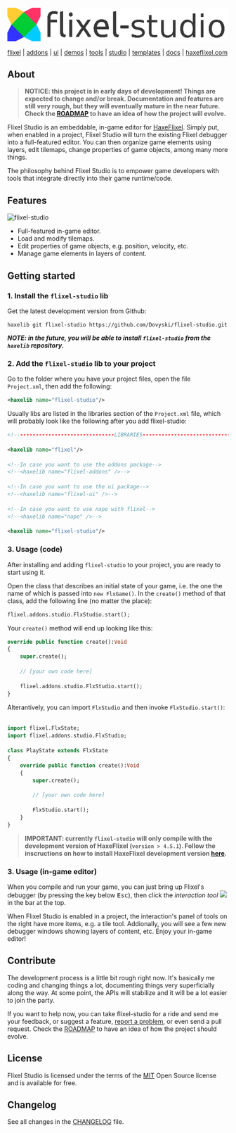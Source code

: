 ![](assets/images/logo/flixel-studio.png)

[flixel](https://github.com/HaxeFlixel/flixel) | [addons](https://github.com/HaxeFlixel/flixel-addons) | [ui](https://github.com/HaxeFlixel/flixel-ui) | [demos](https://github.com/HaxeFlixel/flixel-demos) | [tools](https://github.com/HaxeFlixel/flixel-tools) | [studio](https://github.com/Dovyski/flixel-studio) | [templates](https://github.com/HaxeFlixel/flixel-templates) | [docs](https://github.com/HaxeFlixel/flixel-docs) | [haxeflixel.com](https://github.com/HaxeFlixel/haxeflixel.com)

## About

> **NOTICE: this project is in early days of development! Things are expected to change and/or break. Documentation and features are still very rough, but they will eventually mature in the near future. Check the [ROADMAP](ROADMAP.md) to have an idea of how the project will evolve.**

Flixel Studio is an embeddable, in-game editor for [HaxeFlixel](https://haxeflixel.com). Simply put, when enabled in a project, Flixel Studio will turn the existing Flixel debugger into a full-featured editor. You can then organize game elements using layers, edit tilemaps, change properties of game objects, among many more things.

The philosophy behind Flixel Studio is to empower game developers with tools that integrate directly into their game runtime/code.

## Features

![flixel-studio](https://user-images.githubusercontent.com/512405/46570435-79ab9280-c964-11e8-8824-9aca88a43786.gif)

* Full-featured in-game editor.
* Load and modify tilemaps.
* Edit properties of game objects, e.g. position, velocity, etc.
* Manage game elements in layers of content.

## Getting started

### 1. Install the `flixel-studio` lib

Get the latest development version from Github:

```
haxelib git flixel-studio https://github.com/Dovyski/flixel-studio.git
```

___NOTE: in the future, you will be able to install `flixel-studio` from the `haxelib` repository.___

### 2. Add the `flixel-studio` lib to your project

Go to the folder where you have your project files, open the file `Project.xml`, then add the following:

```xml
<haxelib name="flixel-studio"/>
```

Usually libs are listed in the libraries section of the `Project.xml` file, which will probably look like the following after you add flixel-studio:

```xml
<!--------------------------------LIBRARIES------------------------------------->

<haxelib name="flixel"/>

<!--In case you want to use the addons package-->
<!--<haxelib name="flixel-addons" />-->

<!--In case you want to use the ui package-->
<!--<haxelib name="flixel-ui" />-->

<!--In case you want to use nape with flixel-->
<!--<haxelib name="nape" />-->

<haxelib name="flixel-studio"/>
```

### 3. Usage (code)

After installing and adding `flixel-studio` to your project, you are ready to start using it.

Open the class that describes an initial state of your game, i.e. the one the name of which is passed into `new FlxGame()`. In the `create()` method of that class, add the following line (no matter the place):

```haxe
flixel.addons.studio.FlxStudio.start();
```

Your `create()` method will end up looking like this:

```haxe
override public function create():Void
{
	super.create();

	// [your own code here]

	flixel.addons.studio.FlxStudio.start();
}
```

Alterantively, you can import `FlxStudio` and then invoke `FlxStudio.start()`:

```haxe

import flixel.FlxState;
import flixel.addons.studio.FlxStudio;

class PlayState extends FlxState
{
	override public function create():Void
	{
		super.create();

		// [your own code here]

		FlxStudio.start();
	}
}
```

> **IMPORTANT: currently `flixel-studio` will only compile with the development version of HaxeFlixel (`version > 4.5.1`). Follow the inscructions on how to install HaxeFlixel development version [here](http://haxeflixel.com/documentation/install-development-flixel/).**

### 3. Usage (in-game editor)

When you compile and run your game, you can just bring up Flixel's debugger (by pressing the key below <kbd>Esc</kbd>), then click the _interaction tool_ ![](https://haxeflixel.com/documentation/images/02_handbook/debugger/icons/interactive.png) in the bar at the top.

When Flixel Studio is enabled in a project, the interaction's panel of tools on the right have more items, e.g. a tile tool. Addionally, you will see a few new debugger windows showing layers of content, etc. Enjoy your in-game editor!

## Contribute

The development process is a little bit rough right now. It's basically me coding and changing things a lot, documenting things very superficially along the way. At some point, the APIs will stabilize and it will be a lot easier to join the party.

If you want to help now, you can take flixel-studio for a ride and send me your feedback, or suggest a feature, [report a problem]((https://github.com/Dovyski/Codebot/issues/new)), or even send a pull request. Check the [ROADMAP](ROADMAP.md) to have an idea of how the project should evolve.

## License

Flixel Studio is licensed under the terms of the [MIT](https://choosealicense.com/licenses/mit/) Open Source license and is available for free.

## Changelog

See all changes in the [CHANGELOG](CHANGELOG.md) file.